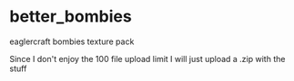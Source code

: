 # better_bombies
eaglercraft bombies texture pack

Since I don't enjoy the 100 file upload limit I will just upload a .zip with the stuff


